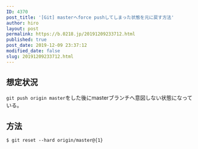 ```yaml
---
ID: 4370
post_title: '[Git] masterへforce pushしてしまった状態を元に戻す方法'
author: hiro
layout: post
permalink: https://b.0218.jp/20191209233712.html
published: true
post_date: 2019-12-09 23:37:12
modified_date: false
slug: 20191209233712.html
---
```

## 想定状況

`git push origin master`をした後にmasterブランチへ意図しない状態になっている。


## 方法

```
$ git reset --hard origin/master@{1}
```